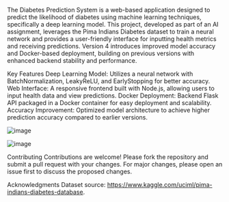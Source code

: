The Diabetes Prediction System is a web-based application designed to predict the likelihood of diabetes using machine learning techniques, specifically a deep learning model. This project, developed as part of an AI assignment, leverages the Pima Indians Diabetes dataset to train a neural network and provides a user-friendly interface for inputting health metrics and receiving predictions. Version 4 introduces improved model accuracy and Docker-based deployment, building on previous versions with enhanced backend stability and performance.

Key Features
Deep Learning Model: Utilizes a neural network with BatchNormalization, LeakyReLU, and EarlyStopping for better accuracy.
Web Interface: A responsive frontend built with Node.js, allowing users to input health data and view predictions.
Docker Deployment: Backend Flask API packaged in a Docker container for easy deployment and scalability.
Accuracy Improvement: Optimized model architecture to achieve higher prediction accuracy compared to earlier versions.

![image](https://github.com/user-attachments/assets/a37b57eb-9fcd-408d-b2e6-7e5bf2e06d8c)

![image](https://github.com/user-attachments/assets/aac8e5d7-9c35-41e9-b115-8381cee54c90)

Contributing
Contributions are welcome! Please fork the repository and submit a pull request with your changes. For major changes, please open an issue first to discuss the proposed changes.

Acknowledgments
Dataset source: https://www.kaggle.com/uciml/pima-indians-diabetes-database.
